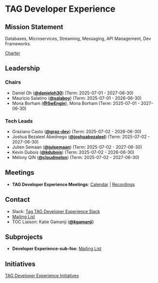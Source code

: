 # TAG Developer Experience

## Mission Statement
Databases, Microservices, Streaming, Messaging, API Management, Dev Frameworks.


[Charter](./charter.md)

## Leadership
### Chairs
- Daniel Oh (**[@danieloh30](https://github.com/danieloh30)**) (Term: 2025-07-01 - 2027-06-30)
- Mauricio Salatino (**[@salaboy](https://github.com/salaboy)**) (Term: 2025-07-01 - 2026-06-30)
- Mona Borham (**[@SwEngin](https://github.com/SwEngin)**), Mona Borham (Term: 2025-07-01 - 2027-06-30)
### Tech Leads
- Graziano Casto (**[@graz-dev](https://github.com/graz-dev)**) (Term: 2025-07-02 - 2026-06-30)
- Joshua Bezaleel Abednego (**[@joshuabezaleel](https://github.com/joshuabezaleel)**) (Term: 2025-07-02 - 2027-06-30)
- Julien Semaan (**[@julsemaan](https://github.com/julsemaan)**) (Term: 2025-07-02 - 2027-06-30)
- Kevin Dubois (**[@kdubois](https://github.com/kdubois)**) (Term: 2025-07-02 - 2026-06-30)
- Mélony QIN (**[@cloudmelon](https://github.com/cloudmelon)**) (Term: 2025-07-02 - 2027-06-30)

## Meetings
- **TAG Developer Experience Meetings**: [Calendar](https://zoom-lfx.platform.linuxfoundation.org/meetings/tag-developer-experience?view=list) | [Recordings](https://www.youtube.com/@CNCFTAGDeveloperExperience)

## Contact
- Slack: [Tag TAG Developer Experience Slack](https://cloud-native.slack.com/archives/C08KGCXB458)
- [Mailing List](https://lists.cncf.io/g/cncf-tag-developer-experience/)
- TOC Liaison: Katie Gamanji (**[@kgamanji](https://github.com/kgamanji)**)

## Subprojects
- **Developer Experience-sub-foo**: [Mailing List](https://lists.cncf.io/g/cncf-tag-developer-experience/)
## Initiatives
[TAG Developer Experience Initiatives](https://github.com/cncf/toc/issues?q=label%3Atag%2Fdeveloper-experience-initiative)